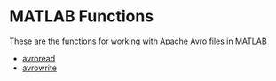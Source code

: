 # MATLAB Functions

These are the functions for working with Apache Avro files in MATLAB

- [avroread](api/avroread.md)
- [avrowrite](api/avrowrite.md)

[//]: #  (copyright 2017-2020, The MathWorks, Inc.)
